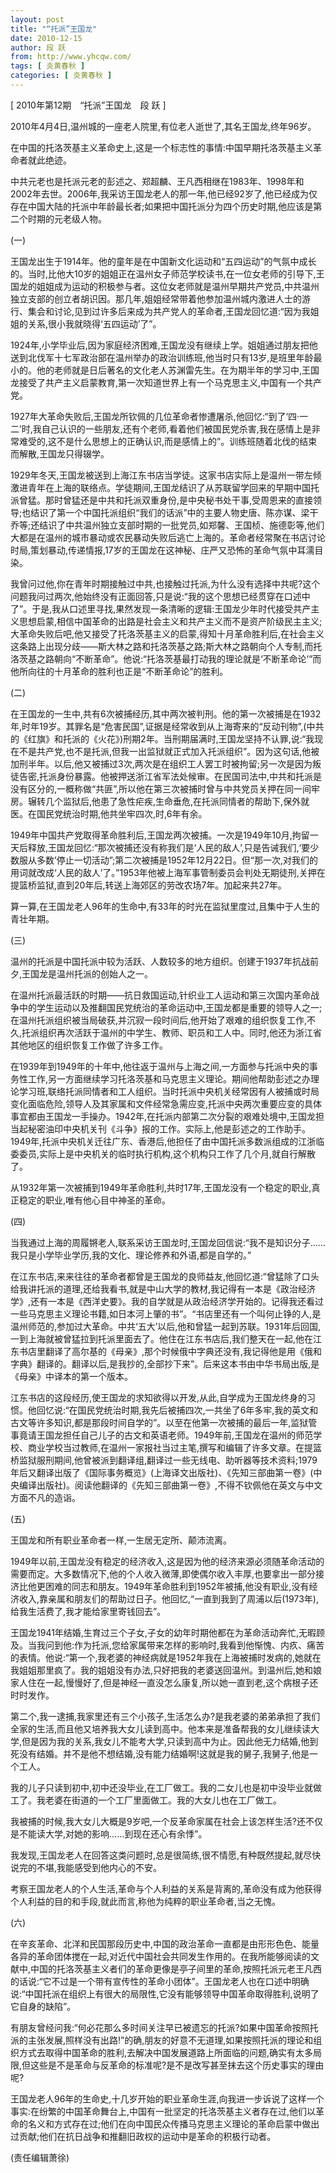 ```yaml
---
layout: post
title: "“托派”王国龙"
date: 2010-12-15
author: 段 跃
from: http://www.yhcqw.com/
tags: [ 炎黄春秋 ]
categories: [ 炎黄春秋 ]
---
```



[ 2010年第12期　“托派”王国龙　段 跃 ]

2010年4月4日,温州城的一座老人院里,有位老人逝世了,其名王国龙,终年96岁。

在中国的托洛茨基主义革命史上,这是一个标志性的事情:中国早期托洛茨基主义革命者就此绝迹。


中共元老也是托派元老的彭述之、郑超麟、王凡西相继在1983年、1998年和2002年去世。2006年,我采访王国龙老人的那一年,他已经92岁了,他已经成为仅存在中国大陆的托派中年龄最长者;如果把中国托派分为四个历史时期,他应该是第二个时期的元老级人物。

(一)


王国龙出生于1914年。他的童年是在中国新文化运动和“五四运动”的气氛中成长的。当时,比他大10岁的姐姐正在温州女子师范学校读书,在一位女老师的引导下,王国龙的姐姐成为运动的积极参与者。这位女老师就是温州早期共产党员,中共温州独立支部的创立者胡识因。那几年,姐姐经常带着他参加温州城内激进人士的游行、集会和讨论,见到过许多后来成为共产党人的革命者,王国龙回忆道:“因为我姐姐的关系,很小我就晓得‘五四运动’了”。


1924年,小学毕业后,因为家庭经济困难,王国龙没有继续上学。姐姐通过朋友把他送到北伐军十七军政治部在温州举办的政治训练班,他当时只有13岁,是班里年龄最小的。他的老师就是日后著名的文化老人苏渊雷先生。在为期半年的学习中,王国龙接受了共产主义启蒙教育,第一次知道世界上有一个马克思主义,中国有一个共产党。


1927年大革命失败后,王国龙所钦佩的几位革命者惨遭屠杀,他回忆:“到了‘四·一二’时,我自己认识的一些朋友,还有个老师,看着他们被国民党杀害,我在感情上是非常难受的,这不是什么思想上的正确认识,而是感情上的”。训练班随着北伐的结束而解散,王国龙只得辍学。


1929年冬天,王国龙被送到上海江东书店当学徒。这家书店实际上是温州一带左倾激进青年在上海的联络点。学徒期间,王国龙结识了从苏联留学回来的早期中国托派曾猛。那时曾猛还是中共和托派双重身份,是中央秘书处干事,受周恩来的直接领导;也结识了第一个中国托派组织“我们的话派”中的主要人物史唐、陈亦谋、梁干乔等;还结识了中共温州独立支部时期的一批党员,如郑馨、王国桢、施德彰等,他们大都是在温州的城市暴动或农民暴动失败后逃亡上海的。革命者经常聚在书店讨论时局,策划暴动,传递情报,17岁的王国龙在这神秘、庄严又恐怖的革命气氛中耳濡目染。


我曾问过他,你在青年时期接触过中共,也接触过托派,为什么没有选择中共呢?这个问题我问过两次,他始终没有正面回答,只是说:“我的这个思想已经贯穿在口述中了”。于是,我从口述里寻找,果然发现一条清晰的逻辑:王国龙少年时代接受共产主义思想启蒙,相信中国革命的出路是社会主义和共产主义而不是资产阶级民主主义;大革命失败后吧,他又接受了托洛茨基主义的启蒙,得知十月革命胜利后,在社会主义这条路上出现分歧——斯大林之路和托洛茨基之路;斯大林之路朝向个人专制,而托洛茨基之路朝向“不断革命”。他说:“托洛茨基最打动我的理论就是‘不断革命论’”而他所向往的十月革命的胜利也正是“不断革命论”的胜利。

(二)


在王国龙的一生中,共有6次被捕经历,其中两次被判刑。他的第一次被捕是在1932年,时年19岁。其罪名是“危害民国”,证据是经常收到从上海寄来的“反动刊物”,(中共的《红旗》和托派的《火花》)刑期2年。当刑期届满时,王国龙坚持不认罪,说:“我现在不是共产党,也不是托派,但我一出监狱就正式加入托派组织”。因为这句话,他被加刑半年。以后,他又被捕过3次,两次是在组织工人罢工时被拘留;另一次是因为叛徒告密,托派身份暴露。他被押送浙江省军法处候审。在民国司法中,中共和托派是没有区分的,一概称做“共匪”,所以他在第三次被捕时曾与中共党员关押在同一间牢房。辗转几个监狱后,他患了急性疟疾,生命垂危,在托派同情者的帮助下,保外就医。在国民党统治时期,他共坐牢四次,时,6年有余。


1949年中国共产党取得革命胜利后,王国龙两次被捕。一次是1949年10月,拘留一天后释放,王国龙回忆:“那次被捕还没有称我们是‘人民的敌人’,只是告诫我们,‘要少数服从多数’停止一切活动”;第二次被捕是1952年12月22日。但“那一次,对我们的用词就改成‘人民的敌人’了。”1953年他被上海军事管制委员会判处无期徒刑,关押在提篮桥监狱,直到20年后,转送上海郊区的劳改农场7年。加起来共27年。

算一算,在王国龙老人96年的生命中,有33年的时光在监狱里度过,且集中于人生的青壮年期。

(三)

温州的托派是中国托派中较为活跃、人数较多的地方组织。创建于1937年抗战前夕,王国龙是温州托派的创始人之一。


在温州托派最活跃的时期——抗日救国运动,针织业工人运动和第三次国内革命战争中的学生运动以及推翻国民党统治的革命运动中,王国龙都是重要的领导人之一;在温州托派组织被当局破获,并沉寂一段时间后,他开始了艰难的组织恢复工作,不久,托派组织再次活跃于温州的中学生、教师、职员和工人中。同时,他还为浙江省其他地区的组织恢复工作做了许多工作。


在1939年到1949年的十年中,他往返于温州与上海之间,一方面参与托派中央的事务性工作,另一方面继续学习托洛茨基和马克思主义理论。期间他帮助彭述之办理论学习班,联络托派同情者和工人组织。当时托派中央机关经常因有人被捕或时局变化面临危险,领导人及其家属和文件经常急需应变,托派中央两次重要应变的具体事宜都由王国龙一手操办。1942年,在托派内部第二次分裂的艰难处境中,王国龙担当起秘密油印中央机关刊《斗争》报的工作。实际上,他是彭述之的工作助手。1949年,托派中央机关迁往广东、香港后,他担任了由中国托派多数派组成的江浙临委委员,实际上是中央机关的临时执行机构,这个机构只工作了几个月,就自行解散了。

从1932年第一次被捕到1949年革命胜利,共时17年,王国龙没有一个稳定的职业,真正稳定的职业,唯有他心目中神圣的革命。

(四)

当我通过上海的周履锵老人,联系采访王国龙时,王国龙回信说:“我不是知识分子……我只是小学毕业学历,我的文化、理论修养和外语,都是自学的。”


在江东书店,来来往往的革命者都曾是王国龙的良师益友,他回忆道:“曾猛除了口头给我讲托派的道理,还给我看书,就是中山大学的教材,我记得有一本是《政治经济学》,还有一本是《西洋史要》。我的自学就是从政治经济学开始的。记得我还看过一些马克思主义理论书籍,如日本河上肇的书”。“书店里还有一个叫何止铮的人,是温州师范的,参加过大革命。中共‘五大’以后,他和曾猛一起到苏联。1931年后回国,一到上海就被曾猛拉到托派里面去了。他住在江东书店后,我们整天在一起,他在江东书店里翻译了高尔基的《母亲》,那个时候俄中字典还没有,我记得他是用《俄和字典》翻译的。翻译以后,是我抄的,全部抄下来”。后来这本书由中华书局出版,是《母亲》中译本的第一个版本。


江东书店的这段经历,使王国龙的求知欲得以开发,从此,自学成为王国龙终身的习惯。他回忆说:“在国民党统治时期,我先后被捕四次,一共坐了6年多牢,我的英文和古文等许多知识,都是那段时间自学的”。以至在他第一次被捕的最后一年,监狱管事竟请王国龙担任自己儿子的古文和英语老师。1949年前,王国龙在温州的师范学校、商业学校当过教师,在温州一家报社当过主笔,撰写和编辑了许多文章。在提篮桥监狱服刑期间,他曾被派到翻译组,翻译过一些无线电、助听器等技术资料;1979年后又翻译出版了《国际事务概览》(上海译文出版社)、《先知三部曲第一卷》(中央编译出版社)。阅读他翻译的《先知三部曲第一卷》,不得不钦佩他在英文与中文方面不凡的造诣。

(五)

王国龙和所有职业革命者一样,一生居无定所、颠沛流离。


1949年以前,王国龙没有稳定的经济收入,这是因为他的经济来源必须随革命活动的需要而定。大多数情况下,他的个人收入微薄,即使偶尔收入丰厚,也要拿出一部分接济比他更困难的同志和朋友。1949年革命胜利到1952年被捕,他没有职业,没有经济收入,靠亲属和朋友们的帮助过日子。他回忆,“一直到我到了周浦以后(1973年),给我生活费了,我才能给家里寄钱回去”。


王国龙1941年结婚,生育过三个子女,子女的幼年时期他都在为革命活动奔忙,无暇顾及。当我问到他:作为托派,您给家属带来怎样的影响时,我看到他惭愧、内疚、痛苦的表情。他说:“第一个,我老婆的神经病就是1952年我在上海被捕时发病的,她就在我姐姐那里疯了。我的姐姐没有办法,只好把我的老婆送回温州。到温州后,她和娘家人住在一起,慢慢好了,但是神经一直没怎么康复,所以她一直到老,这个病根子还时时发作。


第二个,我一逮捕,我家里还有三个小孩子,生活怎么办?是我老婆的弟弟承担了我们全家的生活,而且他又培养我大女儿读到高中。他本来是准备帮我的女儿继续读大学,但是因为我的关系,我女儿不能考大学,只读到高中为止。因此他无力结婚,他到死没有结婚。并不是他不想结婚,没有能力结婚啊!这就是我的舅子,我舅子,他是一个工人。

我的儿子只读到初中,初中还没毕业,在工厂做工。我的二女儿也是初中没毕业就做工了。我老婆在街道的一个工厂里面做工。我的大女儿也在工厂做工。

我被捕的时候,我大女儿大概是9岁吧,一个反革命家属在社会上该怎样生活?还不仅是不能读大学,对她的影响……到现在还心有余悸”。

我发现,王国龙老人在回答这类问题时,总是很简练,很不情愿,有种既然提起,就尽快说完的不堪,我能感受到他内心的不安。

考察王国龙老人的个人生活,革命与个人利益的关系是背离的,革命没有成为他获得个人利益的目的和手段,就此而言,称他为纯粹的职业革命者,当之无愧。

(六)


在辛亥革命、北洋和民国那段历史中,中国的政治革命一直都是由形形色色、能量各异的革命团体搅在一起,对近代中国社会共同发生作用的。在我所能够阅读的文献中,中国的托洛茨基主义者们的革命更像是亭子间里的革命,按照托派元老王凡西的话说:“它不过是一个带有宣传性的革命小团体”。王国龙老人也在口述中明确说:“中国托派在组织上有很大的局限性,它没有能够领导中国革命取得胜利,说明了它自身的缺陷”。


有朋友曾经问我:“何必花那么多时间关注早已被遗忘的托派?如果中国革命按照托派的主张发展,照样没有出路!”的确,朋友的好意不无道理,如果按照托派的理论和组织方式去取得中国革命的胜利,去解决中国发展道路上所面临的问题,确实有太多局限,但这些是不是革命与反革命的标准呢?是不是改写甚至抹去这个历史事实的理由呢?


王国龙老人96年的生命史,十几岁开始的职业革命生涯,向我进一步诉说了这样一个事实:在纷繁的中国革命舞台上,中国有一批坚定的托洛茨基主义者存在过,他们以革命的名义和方式存在过;他们在向中国民众传播马克思主义理论的革命启蒙中做出过贡献;他们在抗日战争和推翻旧政权的运动中是革命的积极行动者。

(责任编辑萧徐)


